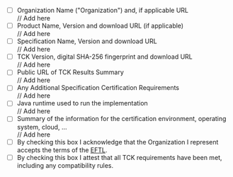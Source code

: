 - [ ] Organization Name ("Organization") and, if applicable URL\
  // Add here
- [ ] Product Name, Version and download URL (if applicable)\
  // Add here
- [ ] Specification Name, Version and download URL\
   // Add here
- [ ] TCK Version, digital SHA-256 fingerprint and download URL\
  // Add here
- [ ] Public URL of TCK Results Summary\
  // Add here
- [ ] Any Additional Specification Certification Requirements\
  // Add here
- [ ] Java runtime used to run the implementation\
  // Add here
- [ ] Summary of the information for the certification environment, operating system, cloud, ...\
  // Add here
- [ ] By checking this box I acknowledge that the Organization I represent accepts the terms of the [EFTL](https://www.eclipse.org/legal/tck.php).
- [ ] By checking this box I attest that all TCK requirements have been met, including any compatibility rules.
